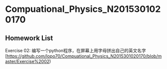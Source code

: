  # Compuational_Physics_N2015301020170
## Homework List
Exercise 02: 编写一个python程序，在屏幕上用字母拼出自己的英文名字 [https://github.com/lopo70/Compuational_Physics_N2015301020170/blob/master/Exercise%2002)
